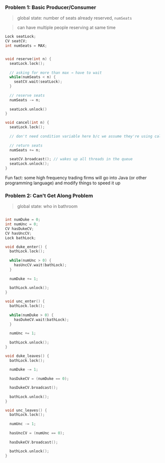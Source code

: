 ### Problem 1: Basic Producer/Consumer 

> global state: number of seats already reserved, `numSeats`

> can have multiple people reserving at same time

```c
Lock seatLock;
CV seatCV;
int numSeats = MAX;


void reserve(int n) {
  seatLock.lock();
  
  // asking for more than max → have to wait
  while(numSeats < n) {
    seatCV.wait(seatLock);
  }
  
  // reserve seats
  numSeats -= n;
  
  seatLock.unlock()
}

void cancel(int n) {
  seatLock.lock();
  
  // don't need condition variable here b/c we assume they're using calls correctly
  
  // return seats
  numSeats += n;
  
  seatCV.broadcast(); // wakes up all threads in the queue
  seatLock.unlock();
}

```

Fun fact: some high frequency trading firms will go into Java (or other programming language) and modify things to speed it up
  
### Problem 2: Can't Get Along Problem

> global state: who in bathroom

```c

int numDuke = 0;
int numUnc = 0;
CV hasDukeCV;
CV hasUncCV;
Lock bathLock; 

void duke_enter() {
  bathLock.lock();
  
  while(numUnc > 0) {
    hasUncCV.wait(bathLock);
  }
  
  numDuke += 1;
  
  bathLock.unlock();
}

void unc_enter() {
  bathLock.lock();
  
  while(numDuke > 0) {
    hasDukeCV.wait(bathLock);
  }
  
  numUnc += 1;
  
  bathLock.unlock();
}

void duke_leaves() {
  bathLock.lock();
  
  numDuke -= 1;
  
  hasDukeCV = (numDuke == 0);

  hasDukeCV.broadcast(); 
  
  bathLock.unlock();
}

void unc_leaves() {
  bathLock.lock();
  
  numUnc -= 1;
  
  hasUncCV = (numUnc == 0);
  
  hasDukeCV.broadcast(); 
  
  bathLock.unlock();
}
```
  
  
